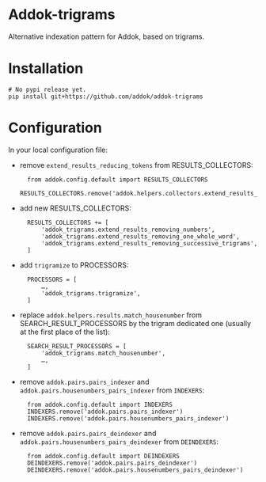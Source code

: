 # Addok-trigrams

Alternative indexation pattern for Addok, based on trigrams.


# Installation

    # No pypi release yet.
    pip install git+https://github.com/addok/addok-trigrams


# Configuration

In your local configuration file:

- remove `extend_results_reducing_tokens` from RESULTS_COLLECTORS:

        from addok.config.default import RESULTS_COLLECTORS
        RESULTS_COLLECTORS.remove('addok.helpers.collectors.extend_results_reducing_tokens')

- add new RESULTS_COLLECTORS:

        RESULTS_COLLECTORS += [
            'addok_trigrams.extend_results_removing_numbers',
            'addok_trigrams.extend_results_removing_one_whole_word',
            'addok_trigrams.extend_results_removing_successive_trigrams',
        ]

- add `trigramize` to PROCESSORS:

        PROCESSORS = [
            …,
            'addok_trigrams.trigramize',
        ]

- replace `addok.helpers.results.match_housenumber` from SEARCH_RESULT_PROCESSORS
  by the trigram dedicated one (usually at the first place of the list):

        SEARCH_RESULT_PROCESSORS = [
            'addok_trigrams.match_housenumber',
            …,
        ]

- remove `addok.pairs.pairs_indexer` and `addok.pairs.housenumbers_pairs_indexer`
  from `INDEXERS`:

        from addok.config.default import INDEXERS
        INDEXERS.remove('addok.pairs.pairs_indexer')
        INDEXERS.remove('addok.pairs.housenumbers_pairs_indexer')

- remove `addok.pairs.pairs_deindexer` and `addok.pairs.housenumbers_pairs_deindexer`
  from `DEINDEXERS`:

        from addok.config.default import DEINDEXERS
        DEINDEXERS.remove('addok.pairs.pairs_deindexer')
        DEINDEXERS.remove('addok.pairs.housenumbers_pairs_deindexer')
